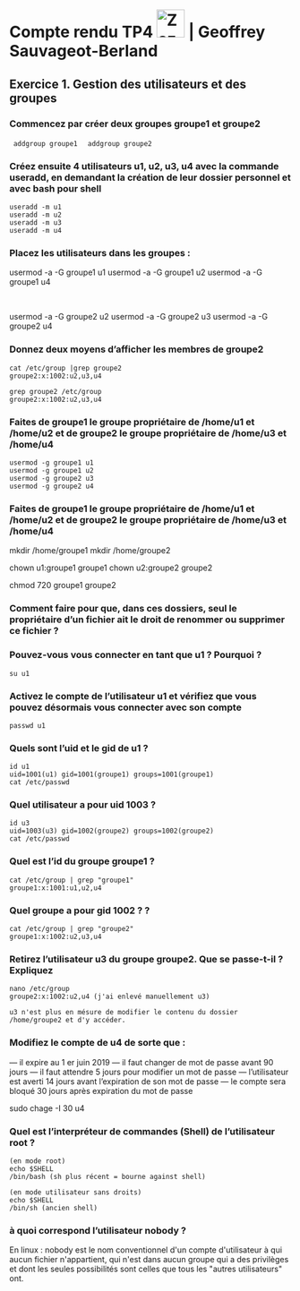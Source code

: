 # Compte rendu TP4  <img src="https://image.flaticon.com/icons/svg/518/518713.svg" height="50" alt="Zozor" /> | Geoffrey Sauvageot-Berland 

## Exercice 1. Gestion des utilisateurs et des groupes

### Commencez par créer deux groupes groupe1 et groupe2

<code> addgroup groupe1 </code>
<code> addgroup groupe2 </code>

### Créez ensuite 4 utilisateurs u1, u2, u3, u4 avec la commande useradd, en demandant la création de leur dossier personnel et avec bash pour shell


```
useradd -m u1
useradd -m u2
useradd -m u3
useradd -m u4
```
### Placez les utilisateurs dans les groupes :

usermod -a -G groupe1 u1
usermod -a -G groupe1 u2
usermod -a -G groupe1 u4

<br>

usermod -a -G groupe2 u2
usermod -a -G groupe2 u3
usermod -a -G groupe2 u4

### Donnez deux moyens d’afficher les membres de groupe2 
```
cat /etc/group |grep groupe2
groupe2:x:1002:u2,u3,u4

grep groupe2 /etc/group
groupe2:x:1002:u2,u3,u4
```

### Faites de groupe1 le groupe propriétaire de /home/u1 et /home/u2 et de groupe2 le groupe propriétaire de /home/u3 et /home/u4
```
usermod -g groupe1 u1 
usermod -g groupe1 u2
usermod -g groupe2 u3
usermod -g groupe2 u4
```

### Faites de groupe1 le groupe propriétaire de /home/u1 et /home/u2 et de groupe2 le groupe propriétaire de /home/u3 et /home/u4

mkdir /home/groupe1
mkdir /home/groupe2

chown u1:groupe1 groupe1
chown u2:groupe2 groupe2

chmod 720 groupe1 groupe2

### Comment faire pour que, dans ces dossiers, seul le propriétaire d’un fichier ait le droit de renommer   ou supprimer ce fichier ?

### Pouvez-vous vous connecter en tant que u1 ? Pourquoi ?

```
su u1
``` 
### Activez le compte de l’utilisateur u1 et vérifiez que vous pouvez désormais vous connecter avec son compte
```
passwd u1
```

### Quels sont l’uid et le gid de u1 ?
```
id u1
uid=1001(u1) gid=1001(groupe1) groups=1001(groupe1)
cat /etc/passwd
```

### Quel utilisateur a pour uid 1003 ?

```
id u3
uid=1003(u3) gid=1002(groupe2) groups=1002(groupe2)
cat /etc/passwd

```

### Quel est l’id du groupe groupe1 ?

```
cat /etc/group | grep "groupe1"
groupe1:x:1001:u1,u2,u4
```

### Quel groupe a pour gid 1002 ? ?

```
cat /etc/group | grep "groupe2"
groupe1:x:1002:u2,u3,u4
```

### Retirez l’utilisateur u3 du groupe groupe2. Que se passe-t-il ? Expliquez 

```
nano /etc/group
groupe2:x:1002:u2,u4 (j'ai enlevé manuellement u3)

u3 n'est plus en mésure de modifier le contenu du dossier /home/groupe2 et d'y accéder. 

```

### Modifiez le compte de u4 de sorte que :
— il expire au 1
er juin 2019
— il faut changer de mot de passe avant 90 jours
— il faut attendre 5 jours pour modifier un mot de passe
— l’utilisateur est averti 14 jours avant l’expiration de son mot de passe
— le compte sera bloqué 30 jours après expiration du mot de passe

sudo chage -I 30 u4


### Quel est l’interpréteur de commandes (Shell) de l’utilisateur root ?

```
(en mode root)
echo $SHELL 
/bin/bash (sh plus récent = bourne against shell)

(en mode utilisateur sans droits)
echo $SHELL 
/bin/sh (ancien shell)
```





### à quoi correspond l’utilisateur nobody ?

En linux : nobody  est le nom conventionnel d'un compte d'utilisateur à qui aucun fichier n'appartient, qui n'est dans aucun groupe qui a des privilèges et dont les seules possibilités sont celles que tous les "autres utilisateurs" ont.












